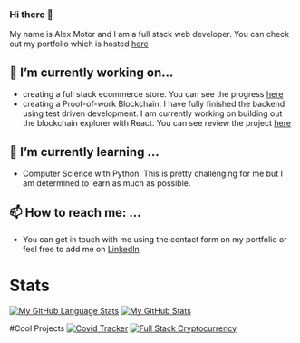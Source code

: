 ### Hi there 👋

My name is Alex Motor and I am a full stack web developer. You can check out my portfolio which is hosted [here](https://portfolio-86140.web.app/)

## 🔭 I’m currently working on...
- creating a full stack ecommerce store. You can see the progress [here](https://github.com/amotor-AM/crypto-tees)
- creating a Proof-of-work Blockchain. I have fully finished the backend using test driven development. 
I am currently working on building out the blockchain explorer with React. You can see review the project [here](https://github.com/amotor-AM/Full-Stack-Cryptocurrency)

## 🌱 I’m currently learning ...
- Computer Science with Python. This is pretty challenging for me but I am determined to learn as
much as possible. 

 ## 📫 How to reach me: ...
 - You can get in touch with me using the contact form on my portfolio or feel free to 
 add me on [LinkedIn](https://www.linkedin.com/in/alex-motor-324b9792/)
 
 
# Stats
[![My GitHub Language Stats](https://github-readme-stats.vercel.app/api/top-langs/?username=amotor-AM&langs_count=5&theme=radical)]()
[![My GitHub Stats](https://github-readme-stats.vercel.app/api/?username=amotor-AM&count_private=true&theme=radical&showicons=true)]()

#Cool Projects
[![Covid Tracker](https://github-readme-stats.vercel.app/api/pin/?username=amotor-AM&repo=us-covid-stats)](https://github.com/amotor-AM/us-covid-stats)
[![Full Stack Cryptocurrency](https://github-readme-stats.vercel.app/api/pin/?username=amotor-AM&repo=Full-Stack-Cryptocurrency)](https://github.com/amotor-AM/Full-Stack-Cryptocurrency)


<!--
**amotor-AM/amotor-AM** is a ✨ _special_ ✨ repository because its `README.md` (this file) appears on your GitHub profile.

Here are some ideas to get you started:

- 🔭 I’m currently working on ...
- 🌱 I’m currently learning ...
- 👯 I’m looking to collaborate on ...
- 🤔 I’m looking for help with ...
- 💬 Ask me about ...
- 📫 How to reach me: ...
- 😄 Pronouns: ...
- ⚡ Fun fact: ...
-->
